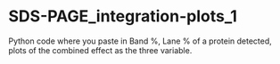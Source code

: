 # SDS-PAGE_integration-plots_1
Python code where you paste in Band %, Lane % of a protein detected, plots of the combined effect as the three variable.
